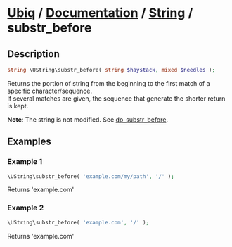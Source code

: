 [Ubiq](https://github.com/Pixel418/Ubiq#readme) / [Documentation](../index.md#readme) / [String](../index.md#string) / substr_before
======


Description
-------- 

```php
string \UString\substr_before( string $haystack, mixed $needles );
```

Returns the portion of string from the beginning to the first match of a specific character/sequence. <br>
If several matches are given, the sequence that generate the shorter return is kept.

**Note**: The string is not modified. See [do_substr_before](./do_substr_before.md#readme).



Examples
--------

### Example 1

```php
\UString\substr_before( 'example.com/my/path', '/' );
```
Returns 'example.com'

### Example 2

```php
\UString\substr_before( 'example.com', '/' );
```
Returns 'example.com'